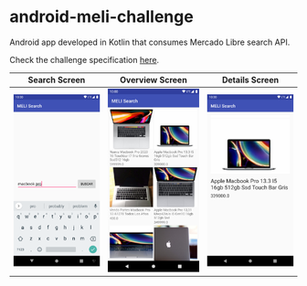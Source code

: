 # android-meli-challenge
Android app developed in Kotlin that consumes Mercado Libre search API.

Check the challenge specification [here](extras/meli_mobile_challenge.pdf).

Search Screen | Overview Screen | Details Screen
--- | --- | ---
<img src="extras/meli_search.png" width="300" alt="Search Screen"/> | <img src="extras/meli_overview.png" width="300" alt="Overview Screen"/> | <img src="extras/meli_details.png" width="300" alt="Details Screen"/>
